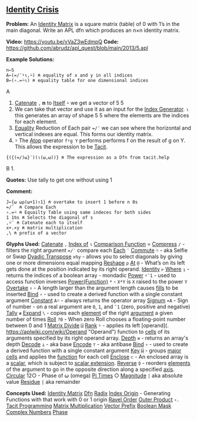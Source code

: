 ## [Identity Crisis](https://problems.tryapl.org/psets/2013.html?goto=P5_Identity_Crisis)

**Problem:** An [Identity Matrix](https://en.wikipedia.org/wiki/Identity_matrix) is a square matrix (table) of 0 with 1’s in the main diagonal. Write an APL dfn which produces an n×n identity matrix.

**Video:** https://youtu.be/vVaZ3wEdmpQ
**Code:** https://github.com/abrudz/apl_quest/blob/main/2013/5.apl

**Example Solutions:**
```APL
n←5
A←(=/¨⍤⍳,⍨) ⍝ equality of x and y in all indices
B←(∘.=⍨⍳) ⍝ equality table for one dimensional indices
```

A
1. [Catenate](https://aplwiki.com/wiki/Catenate) `,` **n** to [Itself](https://aplwiki.com/wiki/Commute) `⍨` we get a vector of 5 5
2. We can take that vector and use it as an input for the [Index Generator](https://aplwiki.com/wiki/Index_Generator). `⍳` this generates an array of shape 5 5 where the elements are the indices for each element.
3. [Equality](https://aplwiki.com/wiki/Comparison_function) Reduction of Each pair `=/¨` we can see where the horizontal and vertical indexes are equal.  This forms our identity matrix. 
4. `⍤` The [Atop](https://aplwiki.com/wiki/Atop_(operator)) operator `f⍤g Y` performs  performs f on the result of g on Y.  This allows the expression to be [Tacit](https://aplwiki.com/wiki/Tacit_programming). 

```APL
{({(=/)⍵}¨)(⍳(⍵,⍵))} ⍝ The expression as a Dfn from tacit.help
```

B
1. 

**Quotes:**
Use tally to get one without using 1

**Comment:** 
```APL
J←{⍵ ⍵⍴(⍵+1)↑1} ⍝ overtake to insert 1 before n 0s
=/¨  ⍝ Compare Each
∘.=⍨ ⍝ Equailty Table using same indeces for both sides
1 1⍉s ⍝ Selects the diagonal of s
,⍨¨ ⍝ Catenate each to itself
x+.×y ⍝ matrix multiplication
,\ ⍝ prefix of a vector
```

**Glyphs Used:**
[Catenate](https://aplwiki.com/wiki/Catenate) `,`
[Index of](https://aplwiki.com/wiki/Index_Of) `⍳`
[Comparison Function](https://aplwiki.com/wiki/Comparison_function) =
[Compress](https://aplwiki.com/wiki/Replicate) `/` - filters the right argument `=/¨` compare each
[Each](https://aplwiki.com/wiki/Each) `¨` 
[Commute](https://aplwiki.com/wiki/Commute) `⍨`  - aka Selfie or Swap
[Dyadic Transpose](https://xpqz.github.io/learnapl/dyadictrn.html?#dyadic-transpose-ab) ``x⍉y`` - allows you to select diagonals by giving one or more dimensions equal mapping
[Reshape](https://aplwiki.com/wiki/Reshape) `⍴`
[At](https://xpqz.github.io/cultivations/Operators.html#at) `@` - What’s on its left gets done at the position indicated by its right operand. 
[Identity](https://aplwiki.com/wiki/Identity) `⊢`
[Where](https://aplwiki.com/wiki/Indices) `⍸` - returns the indices of a boolean array - mondadic
[Power](https://aplwiki.com/wiki/Power_(operator)) `⍣¯1` - used to access function inverses
[Power(Function)](https://aplwiki.com/wiki/Power_(function)) `*` -  `X*Y` is `X` raised to the power `Y`
[Overtake](https://aplwiki.com/wiki/Take#Overtaking) `↑` - A length larger than the argument length causes [fills](https://aplwiki.com/wiki/Fill_element "Fill element") to be inserted
[Bind](https://aplwiki.com/wiki/Bind) `∘` -  used to create a derived function with a single constant argument
[Constant](https://xpqz.github.io/cultivations/Operators.html#constant-a) `A⍨` - always returns the operator array
[Signum](https://aplwiki.com/wiki/Signum) `×A` - Sign of number  - on a real argument are `0`, `1`, and `¯1` (zero, positive and negative)
[Tally](https://aplwiki.com/wiki/Tally) `≢`
[Expand](https://xpqz.github.io/cultivations/Functions7.html?#expand) `\` - copies each [element](https://aplwiki.com/wiki/Element "Element") of the right [argument](https://aplwiki.com/wiki/Argument "Argument") a given number of times
[Roll](https://aplwiki.com/wiki/Roll) `?0` - When zero Roll chooses a floating-point number between 0 and 1
[Matrix Divide](https://aplwiki.com/wiki/Matrix_Divide) `⌹`
[Rank](https://aplwiki.com/wiki/Rank_(operator)) `⍤` - applies its left [operand](. https://aplwiki.com/wiki/Operand "Operand") function to [cells](https://aplwiki.com/wiki/Cells "Cells") of its arguments specified by its right operand array.
[Depth](https://aplwiki.com/wiki/Depth) `≡` - returns an array's depth
[Decode](https://aplwiki.com/wiki/Decode) `⊥` - aka base
[Encode](https://aplwiki.com/wiki/Encode) `⊤` - aka antibase
[Bind](https://aplwiki.com/wiki/Bind) `∘` - used to create a derived function with a single constant argument
[Key](https://aplwiki.com/wiki/Key)  `⌸` - groups [major cells](https://aplwiki.com/wiki/Major_cell "Major cell") and applies the [function](https://aplwiki.com/wiki/Function "Function") for each cell
[Enclose](https://aplwiki.com/wiki/Enclose) `⊂` - An enclosed array is a [scalar](https://aplwiki.com/wiki/Scalar "Scalar"), which is subject to [scalar extension](https://aplwiki.com/wiki/Scalar_extension "Scalar extension").
[Reverse](https://aplwiki.com/wiki/Reverse) `⌽` - reorders [elements](https://aplwiki.com/wiki/Elements "Elements") of the argument to go in the opposite direction along a specified [axis](https://aplwiki.com/wiki/Axis "Axis").
[Circular](https://aplwiki.com/wiki/Circular)  12○ - Phase of ⍵ (omega)
[Pi Times](https://aplwiki.com/wiki/Pi_Times) ○ 
[Magnitude](https://aplwiki.com/wiki/Magnitude) `|` aka absolute value
[Residue](https://aplwiki.com/wiki/Residue) `|` aka remainder

**Concepts Used:**
[Identity Matrix](https://en.wikipedia.org/wiki/Identity_matrix)
[Dfn](https://aplwiki.com/wiki/Dfn)
[Radix](https://en.wikipedia.org/wiki/Radix)
[Index Origin](https://aplwiki.com/wiki/Index_origin) - Generating Functions with that work with 0 or 1 origin
[Ravel Order](https://aplwiki.com/wiki/Ravel_order)
[Outer Product](https://aplwiki.com/wiki/Outer_Product) `∘.`
[Tacit Programming](https://aplwiki.com/wiki/Tacit_programming)
[Matrix Multiplication](https://en.wikipedia.org/wiki/Matrix_multiplication)
[Vector Prefix](https://aplwiki.com/wiki/Prefix)
[Boolean Mask](https://aplwiki.com/wiki/Boolean)
[Complex Numbers](https://aplwiki.com/wiki/Complex_number)
[Phase](https://en.wikipedia.org/wiki/Phase_(waves))
